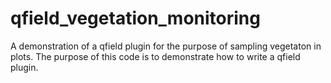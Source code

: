 # qfield_vegetation_monitoring
A demonstration of a qfield plugin for the purpose of sampling vegetaton in plots.  The purpose of this code is to demonstrate how to write a qfield plugin.  

